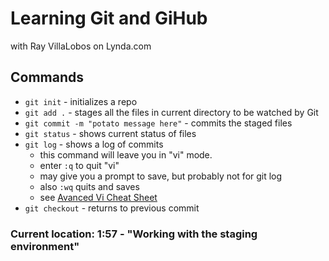 # Learning Git and GiHub
with Ray VillaLobos on Lynda.com

## Commands

  - `git init` - initializes a repo
  - `git add .` - stages all the files in current directory to be watched by Git
  - `git commit -m "potato message here"` - commits the staged files
  - `git status` - shows current status of files
  - `git log` - shows a log of commits
    - this command will leave you in "vi" mode.
    - enter `:q` to quit "vi"
    - may give you a prompt to save, but probably not for git log
    - also `:wq` quits and saves
    - see [Avanced Vi Cheat Sheet](http://www.lagmonster.org/docs/vi2.html)
  - `git checkout` - returns to previous commit


### Current location: 1:57 - "Working with the staging environment" 
